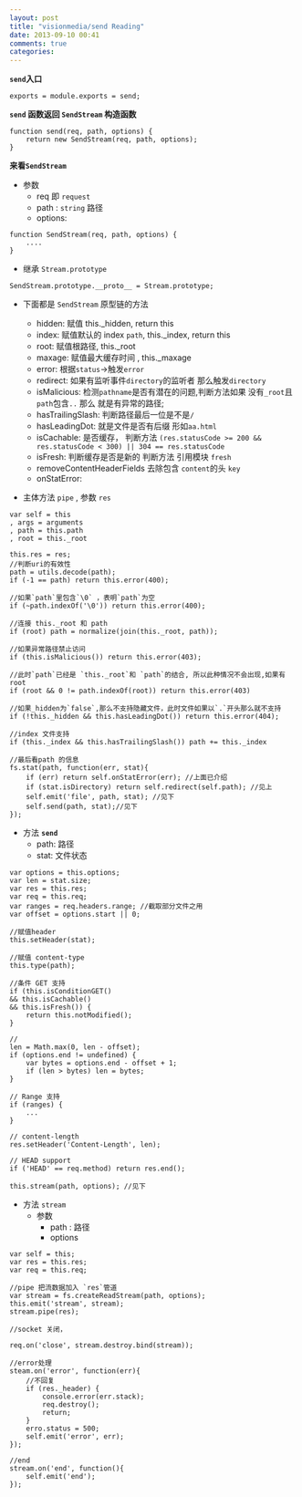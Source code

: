 ```yaml
---
layout: post
title: "visionmedia/send Reading"
date: 2013-09-10 00:41
comments: true
categories: 
---
```


**`send`入口**

```
exports = module.exports = send;
```

**`send` 函数返回 `SendStream` 构造函数**

```
function send(req, path, options) {
	return new SendStream(req, path, options);
}
```

**来看`SendStream`**

 - 参数 
   - req 即 `request`
   - path : `string` 路径
   - options: 

```
function SendStream(req, path, options) {
	....
}
```
 - 继承 `Stream.prototype`

```
SendStream.prototype.__proto__ = Stream.prototype;
```

 - 下面都是 `SendStream` 原型链的方法
   - hidden: 赋值 this._hidden, return this
   - index: 赋值默认的 index `path`, this._index, return this
   - root: 赋值根路径,  this._root 
   - maxage: 赋值最大缓存时间 , this._maxage
   - error: 根据`status`->触发`error`
   - redirect: 如果有监听事件`directory`的监听者 那么触发`directory`
   - isMalicious: 检测`pathname`是否有潜在的问题,判断方法如果 没有`_root`且 `path`包含`..` 那么 就是有异常的路径;
   - hasTrailingSlash: 判断路径最后一位是不是`/`
   - hasLeadingDot: 就是文件是否有后缀 形如`aa.html`
   - isCachable: 是否缓存， 判断方法 `(res.statusCode >= 200 && res.statusCode < 300) || 304 == res.statusCode`
   - isFresh: 判断缓存是否是新的 判断方法 引用模块 `fresh`
   - removeContentHeaderFields 去除包含 `content`的头 `key`
   - onStatError: 

 - 主体方法 `pipe` , 参数 `res`
```
var self = this
, args = arguments
, path = this.path
, root = this._root

this.res = res;
//判断uri的有效性
path = utils.decode(path);
if (-1 == path) return this.error(400);

//如果`path`里包含`\0` ，表明`path`为空
if (~path.indexOf('\0')) return this.error(400);

//连接 this._root 和 path
if (root) path = normalize(join(this._root, path));

//如果异常路径禁止访问
if (this.isMalicious()) return this.error(403);

//此时`path`已经是 `this._root`和 `path`的结合, 所以此种情况不会出现,如果有root
if (root && 0 != path.indexOf(root)) return this.error(403)

//如果_hidden为`false`,那么不支持隐藏文件，此时文件如果以`.`开头那么就不支持 
if (!this._hidden && this.hasLeadingDot()) return this.error(404);

//index 文件支持
if (this._index && this.hasTrailingSlash()) path += this._index

//最后看path 的信息
fs.stat(path, function(err, stat){
	if (err) return self.onStatError(err); //上面已介绍
	if (stat.isDirectory) return self.redirect(self.path); //见上
	self.emit('file', path, stat); //见下
	self.send(path, stat);//见下
});

```
  - 方法 **`send`**
    - path: 路径
    - stat: 文件状态
  
```
var options = this.options;
var len = stat.size;
var res = this.res;
var req = this.req;
var ranges = req.headers.range; //截取部分文件之用
var offset = options.start || 0;

//赋值header
this.setHeader(stat);

//赋值 content-type
this.type(path);

//条件 GET 支持
if (this.isConditionGET()
&& this.isCachable()
&& this.isFresh()) {
	return this.notModified();
}

//
len = Math.max(0, len - offset);
if (options.end != undefined) {
	var bytes = options.end - offset + 1;
	if (len > bytes) len = bytes;
}

// Range 支持
if (ranges) {
	...	
}

// content-length
res.setHeader('Content-Length', len);

// HEAD support
if ('HEAD' == req.method) return res.end();

this.stream(path, options); //见下
```

  - 方法 `stream`
    - 参数
       - path : 路径
       - options

```
var self = this;
var res = this.res;
var req = this.req;

//pipe 把流数据加入 `res`管道
var stream = fs.createReadStream(path, options);
this.emit('stream', stream);
stream.pipe(res);

//socket 关闭， 

req.on('close', stream.destroy.bind(stream));

//error处理
steam.on('error', function(err){
	//不回复
	if (res._header) {
		console.error(err.stack);
		req.destroy();
		return;
	}
	erro.status = 500;
	self.emit('error', err);
});

//end
stream.on('end', function(){
	self.emit('end');	
});
```
		

